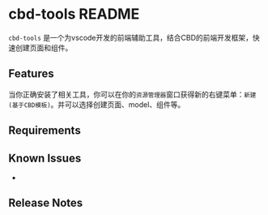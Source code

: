 # cbd-tools README

`cbd-tools` 是一个为vscode开发的前端辅助工具，结合CBD的前端开发框架，快速创建页面和组件。

## Features

当你正确安装了相关工具，你可以在你的`资源管理器`窗口获得新的右键菜单：`新建(基于CBD模板)`。并可以选择创建页面、model、组件等。

## Requirements

## Known Issues

-

## Release Notes
